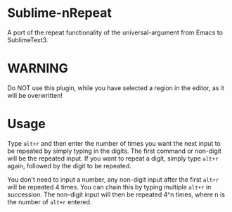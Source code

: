 Sublime-nRepeat
===============

A port of the repeat functionality of the universal-argument from Emacs to SublimeText3.

# WARNING
Do NOT use this plugin, while you have selected a region in the editor, as it will be overwritten!

# Usage
Type `alt+r` and then enter the number of times you want the next input to be repeated by simply typing in the digits. The first command or non-digit will be the repeated input. If you want to repeat a digit, simply type `alt+r` again, followed by the digit to be repeated.

You don't need to input a number, any non-digit input after the first `alt+r` will be repeated 4 times. You can chain this by typing multiple `alt+r` in succession. The non-digit input will then be repeated 4^n times, where n is the number of `alt+r` entered.
